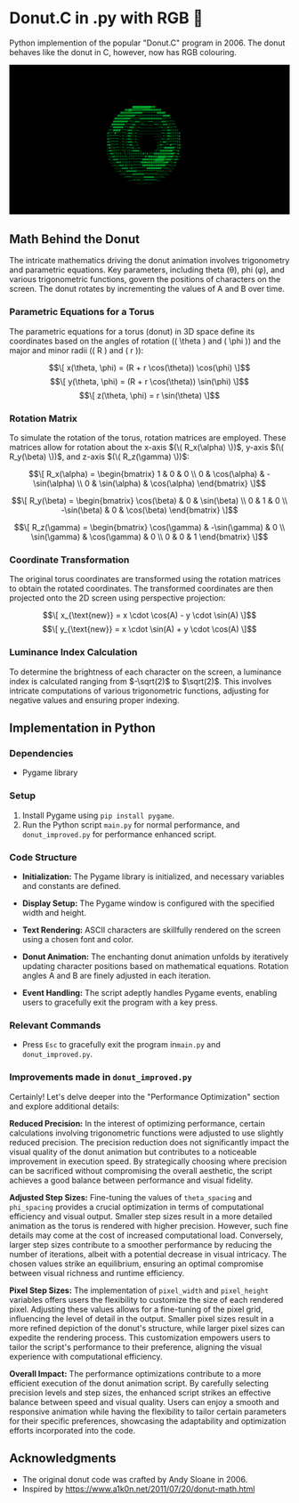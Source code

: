 # Donut.C in .py with RGB 🍩



Python implemention of the popular "Donut.C" program in 2006. The donut behaves like the donut in C, however, now has RGB colouring. 

![Donut Animation](images/donut_animation.png)

## Math Behind the Donut

The intricate mathematics driving the donut animation involves trigonometry and parametric equations. Key parameters, including theta (θ), phi (φ), and various trigonometric functions, govern the positions of characters on the screen. The donut rotates by incrementing the values of A and B over time.
### Parametric Equations for a Torus

The parametric equations for a torus (donut) in 3D space define its coordinates based on the angles of rotation (\( \theta \) and \( \phi \)) and the major and minor radii (\( R \) and \( r \)):

$$\[ x(\theta, \phi) = (R + r \cos(\theta)) \cos(\phi) \]$$
$$\[ y(\theta, \phi) = (R + r \cos(\theta)) \sin(\phi) \]$$
$$\[ z(\theta, \phi) = r \sin(\theta) \]$$

###  Rotation Matrix

To simulate the rotation of the torus, rotation matrices are employed. These matrices allow for rotation about the x-axis $(\( R_x(\alpha) \))$, y-axis $(\( R_y(\beta) \))$, and z-axis $(\( R_z(\gamma) \))$:

$$\[ R_x(\alpha) = \begin{bmatrix} 1 & 0 & 0 \\ 0 & \cos(\alpha) & -\sin(\alpha) \\ 0 & \sin(\alpha) & \cos(\alpha) \end{bmatrix} \]$$

$$\[ R_y(\beta) = \begin{bmatrix} \cos(\beta) & 0 & \sin(\beta) \\ 0 & 1 & 0 \\ -\sin(\beta) & 0 & \cos(\beta) \end{bmatrix} \]$$

$$\[ R_z(\gamma) = \begin{bmatrix} \cos(\gamma) & -\sin(\gamma) & 0 \\ \sin(\gamma) & \cos(\gamma) & 0 \\ 0 & 0 & 1 \end{bmatrix} \]$$

###  Coordinate Transformation

The original torus coordinates are transformed using the rotation matrices to obtain the rotated coordinates. The transformed coordinates are then projected onto the 2D screen using perspective projection:

$$\[ x_{\text{new}} = x \cdot \cos(A) - y \cdot \sin(A) \]$$
$$\[ y_{\text{new}} = x \cdot \sin(A) + y \cdot \cos(A) \]$$

### Luminance Index Calculation

To determine the brightness of each character on the screen, a luminance index is calculated ranging from $-\sqrt(2)$ to $\sqrt(2)$. This involves intricate computations of various trigonometric functions, adjusting for negative values and ensuring proper indexing.

## Implementation in Python

### Dependencies
- Pygame library

### Setup
1. Install Pygame using `pip install pygame`.
2. Run the Python script `main.py` for normal performance, and `donut_improved.py` for performance enhanced script.

### Code Structure

- **Initialization:** The Pygame library is initialized, and necessary variables and constants are defined.

- **Display Setup:** The Pygame window is configured with the specified width and height.

- **Text Rendering:** ASCII characters are skillfully rendered on the screen using a chosen font and color.

- **Donut Animation:** The enchanting donut animation unfolds by iteratively updating character positions based on mathematical equations. Rotation angles A and B are finely adjusted in each iteration.

- **Event Handling:** The script adeptly handles Pygame events, enabling users to gracefully exit the program with a key press.



### Relevant Commands

- Press `Esc` to gracefully exit the program in`main.py` and `donut_improved.py`.

### Improvements made in `donut_improved.py`
Certainly! Let's delve deeper into the "Performance Optimization" section and explore additional details:


**Reduced Precision:**
In the interest of optimizing performance, certain calculations involving trigonometric functions were adjusted to use slightly reduced precision. The precision reduction does not significantly impact the visual quality of the donut animation but contributes to a noticeable improvement in execution speed. By strategically choosing where precision can be sacrificed without compromising the overall aesthetic, the script achieves a good balance between performance and visual fidelity.

**Adjusted Step Sizes:**
Fine-tuning the values of `theta_spacing` and `phi_spacing` provides a crucial optimization in terms of computational efficiency and visual output. Smaller step sizes result in a more detailed animation as the torus is rendered with higher precision. However, such fine details may come at the cost of increased computational load. Conversely, larger step sizes contribute to a smoother performance by reducing the number of iterations, albeit with a potential decrease in visual intricacy. The chosen values strike an equilibrium, ensuring an optimal compromise between visual richness and runtime efficiency.

**Pixel Step Sizes:**
The implementation of `pixel_width` and `pixel_height` variables offers users the flexibility to customize the size of each rendered pixel. Adjusting these values allows for a fine-tuning of the pixel grid, influencing the level of detail in the output. Smaller pixel sizes result in a more refined depiction of the donut's structure, while larger pixel sizes can expedite the rendering process. This customization empowers users to tailor the script's performance to their preference, aligning the visual experience with computational efficiency.

**Overall Impact:**
The performance optimizations contribute to a more efficient execution of the donut animation script. By carefully selecting precision levels and step sizes, the enhanced script strikes an effective balance between speed and visual quality. Users can enjoy a smooth and responsive animation while having the flexibility to tailor certain parameters for their specific preferences, showcasing the adaptability and optimization efforts incorporated into the code.



## Acknowledgments

- The original donut code was crafted by Andy Sloane in 2006.
- Inspired by https://www.a1k0n.net/2011/07/20/donut-math.html





